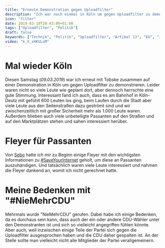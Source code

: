 ```yaml
---
title: "Erneute Demonstration gegen Uploadfilter"
description: "Ich war noch einmal in Köln um gegen Uploadfilter zu demonstrieren"
icon: "filter"
date: 2019-03-10T20:43:00+01:00
tags: ["Uploadfilter", "Politik"]
draft: false
keywords: ["Technik", "Politik", "Uploadfilter", "Artikel 13", "EU", "Julia Reda", "Manfred Weber", "Köln"]
video: "k_X_xHKULoM"
---
```


# Mal wieder Köln
Diesen Samstag (_09.03.2019_) war ich erneut mit Tobske zusammen auf einer Demonstration in Köln um gegen Uploadfilter zu demonstrieren. Leider waren nicht so viele Leute wie geplant dort, aber dennoch herrschte eine gute Stimmung. Interessant fand ich auch, dass es am Bahnhof in Köln-Deutz mit gefühlt 600 Leuten los ging, beim Laufen durch die Stadt aber viele Leute aus den Seitenstraßen dazu geströmt sind und wir zwischenzeitlich mit großer Sicherheit mehr als 1.000 Leute waren. Außerdem blieben auch viele unbeteiligte Passanten auf den Straßen und auf den Marktplätzen stehen und sahen interessiert herüber.

# Fleyer für Passanten
Von [Sebo](https://twitter.com/sebro_twitch) hatte ich mir zu Beginn einige Fleyer mit den wichtigsten Informationen zu [#SaveYourInternet](https://savetheinternet.info/) geholt, um diese an Passanten auszuhändigen. Und tatsächlich waren viele Leute interessiert und nahmen die Fleyer dankend an, womit ich nicht gerechnet hatte.

# Meine Bedenken mit "#NieMehrCDU"
Mehrmals wurde "NieMehrCDU" gerufen. Dabei habe ich einige Bedenken, da es durchaus sein kann, dass auch der ein oder andere CDU-Wähler unter den Demonstranten ist und sich so vielleicht angegriffen fühlen könnte. Aber auch, weil inzwischen einige Teile der Partei sich gegen die Uploadfilter ausgesprochen haben und die CDU daher gespalten ist. An der Stelle sollte man vielleicht nicht alle Mitglieder der Partei verallgemeinern.
